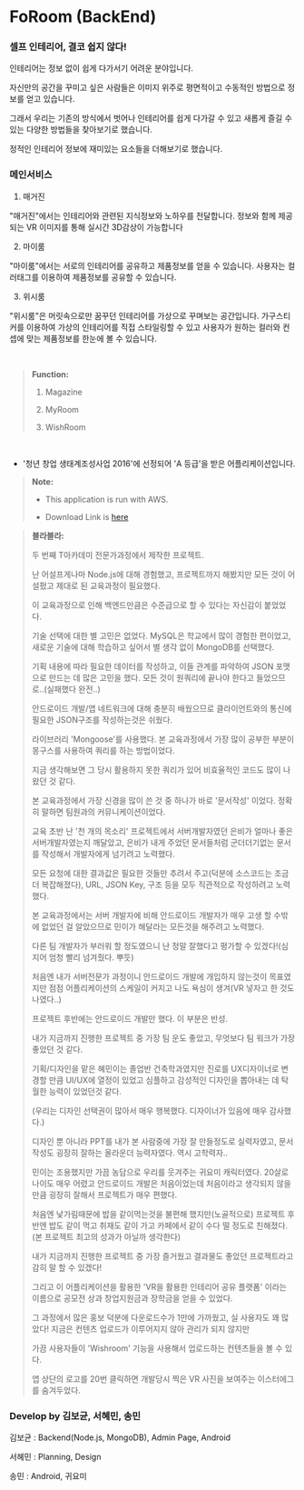 # FoRoom (BackEnd)

### 셀프 인테리어, 결코 쉽지 않다!

인테리어는 정보 없이 쉽게 다가서기 어려운 분야입니다.

자신만의 공간을 꾸미고 싶은 사람들은
이미지 위주로 평면적이고 수동적인 방법으로 정보를 얻고 있습니다.

그래서 우리는 기존의 방식에서 벗어나
인테리어를 쉽게 다가갈 수 있고 새롭게 즐길 수 있는
다양한 방법들을 찾아보기로 했습니다.

정적인 인테리어 정보에 재미있는 요소들을 더해보기로 했습니다.



 ### 메인서비스


1. 매거진

"매거진"에서는 인테리어와 관련된 지식정보와 노하우를 전달합니다.
정보와 함께 제공되는 VR 이미지를 통해 실시간 3D감상이 가능합니다


2. 마이룸

"마이룸"에서는 서로의 인테리어를 공유하고 제품정보를 얻을 수 있습니다.
사용자는 컬러태그를 이용하여 제품정보를 공유할 수 있습니다.


3. 위시룸 

"위시룸"은 머릿속으로만 꿈꾸던 인테리어를 가상으로 꾸며보는 공간입니다.
가구스티커를 이용하여 가상의 인테리어를 직접 스타일링할 수 있고
사용자가 원하는 컬러와 컨셉에 맞는 제품정보를 한눈에 볼 수 있습니다.

<br />

> **Function:**
>
> 1. Magazine
>
> 2. MyRoom
>
> 3. WishRoom

<br />

 * '청년 창업 생태계조성사업 2016'에 선정되어 'A 등급'을 받은 어플리케이션입니다.
 
> **Note:** 
>
> - This application is run with AWS.
>
> - Download Link is [here][1]
>


> **블라블라:**
> 
> 두 번째 T아카데미 전문가과정에서 제작한 프로젝트.
>
> 난 어설프게나마 Node.js에 대해 경험했고, 프로젝트까지 해봤지만 모든 것이 어설펐고 제대로 된 교육과정이 필요했다.
>
> 이 교육과정으로 인해 백엔드만큼은 수준급으로 할 수 있다는 자신감이 붙었었다.
>
> 기술 선택에 대한 별 고민은 없었다. MySQL은 학교에서 많이 경험한 편이었고, 새로운 기술에 대해 학습하고 싶어서 별 생각 없이 MongoDB를 선택했다.
>
> 기획 내용에 따라 필요한 데이터를 작성하고, 이들 관계를 파악하여 JSON 포맷으로 만드는 데 많은 고민을 했다. 모든 것이 원쿼리에 끝나야 한다고 들었으므로..(실패했다 완전..) 
>
> 안드로이드 개발/앱 네트워크에 대해 충분히 배웠으므로 클라이언트와의 통신에 필요한 JSON구조를 작성하는것은 쉬웠다.
>
> 라이브러리 'Mongoose'를 사용했다. 본 교육과정에서 가장 많이 공부한 부분이 몽구스를 사용하여 쿼리를 하는 방법이었다.
>
> 지금 생각해보면 그 당시 활용하지 못한 쿼리가 있어 비효율적인 코드도 많이 나왔던 것 같다.
>
> 본 교육과정에서 가장 신경을 많이 쓴 것 중 하나가 바로 '문서작성' 이었다. 정확히 말하면 팀원과의 커뮤니케이션이었다.
>
> 교육 초반 난 '천 개의 목소리' 프로젝트에서 서버개발자였던 은비가 얼마나 좋은 서버개발자였는지 깨달았고, 은비가 내게 주었던 문서들처럼 군더더기없는 문서를 작성해서 개발자에게 넘기려고 노력했다.
>
> 모든 요청에 대한 결과값은 필요한 것들만 추려서 주고(덕분에 소스코드는 조금 더 복잡해졌다), URL, JSON Key, 구조 등을 모두 직관적으로 작성하려고 노력했다.
>
> 본 교육과정에서는 서버 개발자에 비해 안드로이드 개발자가 매우 고생 할 수밖에 없었던 걸 알았으므로 민이가 해달라는 모든것을 해주려고 노력했다.
>
> 다른 팀 개발자가 부러워 할 정도였으니 난 정말 잘했다고 평가할 수 있겠다!(심지어 엄청 빨리 넘겨줬다. 뿌듯)
>
> 처음엔 내가 서버전문가 과정이니 안드로이드 개발에 개입하지 않는것이 목표였지만 점점 어플리케이션의 스케일이 커지고 나도 욕심이 생겨(VR 넣자고 한 것도 나였다..)
>
> 프로젝트 후반에는 안드로이드 개발만 했다. 이 부분은 반성.
>
> 내가 지금까지 진행한 프로젝트 중 가장 팀 운도 좋았고, 무엇보다 팀 워크가 가장 좋았던 것 같다.
> 
> 기획/디자인을 맡은 혜민이는 졸업반 건축학과였지만 진로를 UX디자이너로 변경할 만큼 UI/UX에 열정이 있었고 심플하고 감성적인 디자인을 뽑아내는 데 탁월한 능력이 있었던것 같다.
>
> (우리는 디자인 선택권이 많아서 매우 행복했다. 디자이너가 있음에 매우 감사했다.)
>
> 디자인 뿐 아니라 PPT를 내가 본 사람중에 가장 잘 만들정도로 실력자였고, 문서작성도 굉장히 잘하는 올라운더 능력자였다. 역시 고학력자..
>
> 민이는 조용했지만 가끔 농담으로 우리를 웃겨주는 귀요미 캐릭터였다. 20살로 나이도 매우 어렸고 안드로이드 개발은 처음이었는데 처음이라고 생각되지 않을만큼 굉장히 잘해서 프로젝트가 매우 편했다.
>
> 처음엔 낯가림때문에 밥을 같이먹는것을 불편해 했지만(노골적으로) 프로젝트 후반엔 밥도 같이 먹고 취재도 같이 가고 카페에서 같이 수다 떨 정도로 친해졌다.(본 프로젝트 최고의 성과가 아닐까 생각한다)
>
> 내가 지금까지 진행한 프로젝트 중 가장 즐거웠고 결과물도 좋았던 프로젝트라고 감히 말 할 수 있겠다!
>
> 그리고 이 어플리케이션을 활용한 'VR을 활용한 인테리어 공유 플랫폼' 이라는 이름으로 공모전 상과 창업지원금과 장학금을 얻을 수 있었다.
> 
> 그 과정에서 많은 홍보 덕분에 다운로드수가 1만에 가까웠고, 실 사용자도 꽤 많았다! 지금은 컨텐츠 업로드가 이루어지지 않아 관리가 되지 않지만
>
> 가끔 사용자들이 'Wishroom' 기능을 사용해서 업로드하는 컨텐츠들을 볼 수 있다.
>
> 앱 상단의 로고를 20번 클릭하면 개발당시 찍은 VR 사진을 보여주는 이스터에그를 숨겨두었다. 
>
>

### Develop by 김보균, 서혜민, 송민
 
 김보균 : Backend(Node.js, MongoDB), Admin Page, Android
 
 서혜민 : Planning, Design
 
 송민 : Android, 귀요미

  [1]: https://play.google.com/store/apps/details?id=com.forroom.suhyemin.kimbogyun.songmin
